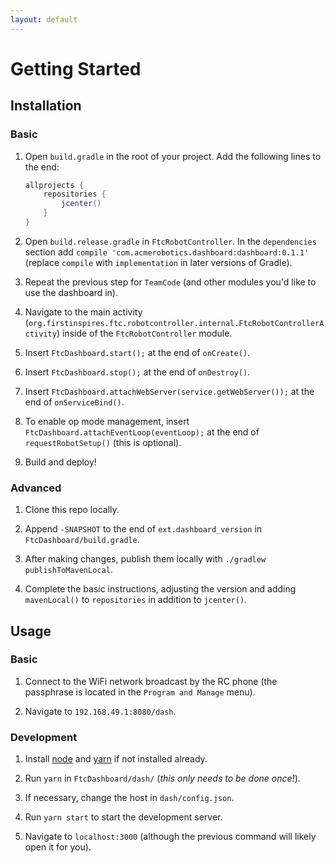 ```yaml
---
layout: default
---
```


# Getting Started

## Installation

### Basic

1. Open `build.gradle` in the root of your project. Add the following lines to the end:

    ```groovy
    allprojects {
        repositories {
            jcenter()
        }
    }
    ```

1. Open `build.release.gradle` in `FtcRobotController`. In the `dependencies` section add `compile 'com.acmerobotics.dashboard:dashboard:0.1.1'` (replace `compile` with `implementation` in later versions of Gradle).

1. Repeat the previous step for `TeamCode` (and other modules you'd like to use the dashboard in).

1. Navigate to the main activity (`org.firstinspires.ftc.robotcontroller.internal.FtcRobotControllerActivity`) inside of the `FtcRobotController` module.

1. Insert `FtcDashboard.start();` at the end of `onCreate()`.

1. Insert `FtcDashboard.stop();` at the end of `onDestroy()`.

1. Insert `FtcDashboard.attachWebServer(service.getWebServer());` at the end of `onServiceBind()`.

1. To enable op mode management, insert `FtcDashboard.attachEventLoop(eventLoop);` at the end of `requestRobotSetup()` (this is optional).

1. Build and deploy!

### Advanced

1. Clone this repo locally.

1. Append `-SNAPSHOT` to the end of `ext.dashboard_version` in `FtcDashboard/build.gradle`.

1. After making changes, publish them locally with `./gradlew publishToMavenLocal`.

1. Complete the basic instructions, adjusting the version and adding `mavenLocal()` to `repositories` in addition to `jcenter()`.

## Usage

### Basic

1. Connect to the WiFi network broadcast by the RC phone (the passphrase is located in the `Program and Manage` menu).

1. Navigate to `192.168.49.1:8080/dash`.

### Development

1. Install [node](https://nodejs.org/en/download/) and [yarn](https://yarnpkg.com/en/docs/install) if not installed already.

2. Run `yarn` in `FtcDashboard/dash/` (_this only needs to be done once!_).

3. If necessary, change the host in `dash/config.json`.

4. Run `yarn start` to start the development server.

5. Navigate to `localhost:3000` (although the previous command will likely open it for you).